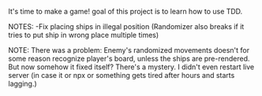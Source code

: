 It's time to make a game! goal of this project is to learn how to use TDD.

NOTES:
-Fix placing ships in illegal position
(Randomizer also breaks if it tries to put ship in wrong place multiple times)

NOTE: There was a problem: Enemy's randomized movements doesn't for some reason recognize player's board, unless
the ships are pre-rendered.
But now somehow it fixed itself? There's a mystery. I didn't even restart live server (in case it or npx or something gets tired
after hours and starts lagging.)

